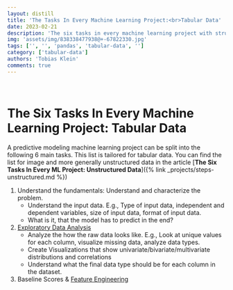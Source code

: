 ```yaml
---
layout: distill
title: 'The Tasks In Every Machine Learning Project:<br>Tabular Data'
date: 2023-02-21
description: 'The six tasks in every machine learning project with structured data.'
img: 'assets/img/838338477938@+-67822330.jpg'
tags: ['', '', 'pandas', 'tabular-data', '']
category: ['tabular-data']
authors: 'Tobias Klein'
comments: true
---
```

<br>

# The Six Tasks In Every Machine Learning Project: Tabular Data

A predictive modeling machine learning project can be split into the following 6
main tasks. This list is tailored for tabular data. You can find the list for
image and more generally unstructured data in the article [**The Six Tasks In
Every ML Project: Unstructured Data**]({% link _projects/steps-unstructured.md
%})

1. Understand the fundamentals: Understand and characterize the problem.
    - Understand the input data. E.g., Type of input data, independent and
        dependent variables, size of input data, format of input data.
    - What is it, that the model has to predict in the end?
2. [Exploratory Data Analysis](https://en.wikipedia.org/wiki/Exploratory_data_analysis)
    - Analyze the how the raw data looks like. E.g., Look at unique values for
        each column, visualize missing data, analyze data types.
    - Create Visualizations that show univariate/bivariate/multivariate distributions and correlations
    - Understand what the final data type should be for each column in the
        dataset.
3. Baseline Scores & [Feature Engineering](https://en.wikipedia.org/wiki/Feature_engineering)
